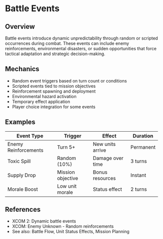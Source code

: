 # Battle Events

## Overview
Battle events introduce dynamic unpredictability through random or scripted occurrences during combat. These events can include enemy reinforcements, environmental disasters, or sudden opportunities that force tactical adaptation and strategic decision-making.

## Mechanics
- Random event triggers based on turn count or conditions
- Scripted events tied to mission objectives
- Reinforcement spawning and deployment
- Environmental hazard activation
- Temporary effect application
- Player choice integration for some events

## Examples
| Event Type | Trigger | Effect | Duration |
|------------|---------|--------|----------|
| Enemy Reinforcements | Turn 5+ | New units arrive | Permanent |
| Toxic Spill | Random (10%) | Damage over time | 3 turns |
| Supply Drop | Mission objective | Bonus resources | Instant |
| Morale Boost | Low unit morale | Status effect | 2 turns |

## References
- XCOM 2: Dynamic battle events
- XCOM: Enemy Unknown - Random reinforcements
- See also: Battle Flow, Unit Status Effects, Mission Planning